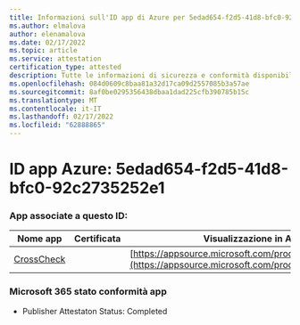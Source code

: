 ```yaml
---
title: Informazioni sull'ID app di Azure per 5edad654-f2d5-41d8-bfc0-92c2735252e1
ms.author: elmalova
author: elenamalova
ms.date: 02/17/2022
ms.topic: article
ms.service: attestation
certification_type: attested
description: Tutte le informazioni di sicurezza e conformità disponibili per 5edad654-f2d5-41d8-bfc0-92c2735252e1.
ms.openlocfilehash: 084d0609c8baa81a32d17ca09d2557085b3a57ae
ms.sourcegitcommit: 8af0be0295356438dbaa1dad225cfb390785b15c
ms.translationtype: MT
ms.contentlocale: it-IT
ms.lasthandoff: 02/17/2022
ms.locfileid: "62888865"
---
```

# <a name="azure-app-id-5edad654-f2d5-41d8-bfc0-92c2735252e1"></a>ID app Azure: 5edad654-f2d5-41d8-bfc0-92c2735252e1


### <a name="apps-associated-with-this-id"></a>App associate a questo ID:
| **Nome app** | **Certificata** | **Visualizzazione in AppSource** |
|--------------|---------------|-----------------------|
| [CrossCheck](https://docs.microsoft.com/microsoft-365-app-certification/forward/WA200003198) |  | [https://appsource.microsoft.com/product/office/WA200003198](https://appsource.microsoft.com/product/office/WA200003198) |

### <a name="microsoft-365-app-compliance-status"></a>Microsoft 365 stato conformità app
- Publisher Attestaton Status: Completed
